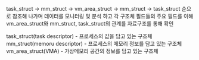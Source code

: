 task_struct → mm_struct → vm_area_struct → mm_struct → task_struct 순으로 참조해 나가며 데이터를 모니터링 및 분석 하고 각 구조체 필드들의 주요 필드를 이해
vm_area_struct와 mm_struct, task_struct의 관계를 자료구조를 통해 확인

task_struct(task descriptor) - 프로세스의 값을 담고 있는 구조체
mm_struct(memoru descriptor) - 프로세스의 메모리 정보를 담고 있는 구조체
vm_area_struct(VMA) - 가상메모리 공간의 정보를 담고 있는 구조체
